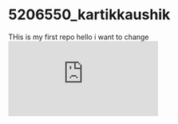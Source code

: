 # 5206550_kartikkaushik
THis is my first repo
hello i want to change 
![imgalt](https://github.com/kartikKaushik18/5206550_kartikkaushik/blob/f0295b6c56e142646dbd88abfdc1dfaf1de1aca2/git%20certificate%20simplilearn.pdf)
